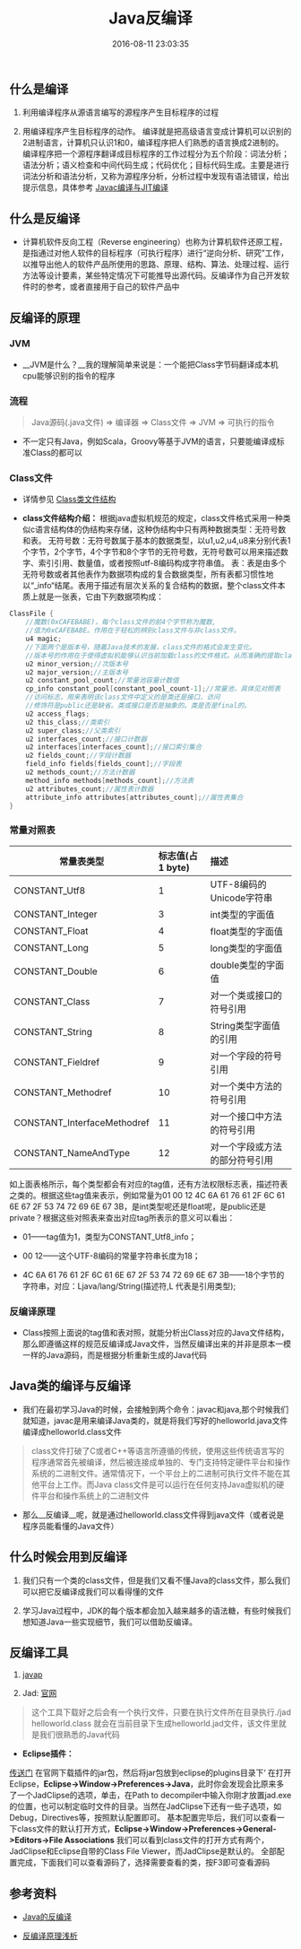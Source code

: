 ﻿---
title: Java反编译
date: 2016-08-11 23:03:35
tags: JAVA
categories: JAVA
---

## 什么是编译

1. 利用编译程序从源语言编写的源程序产生目标程序的过程

2. 用编译程序产生目标程序的动作。 编译就是把高级语言变成计算机可以识别的2进制语言，计算机只认识1和0，编译程序把人们熟悉的语言换成2进制的。 编译程序把一个源程序翻译成目标程序的工作过程分为五个阶段：词法分析；语法分析；语义检查和中间代码生成；代码优化；目标代码生成。主要是进行词法分析和语法分析，又称为源程序分析，分析过程中发现有语法错误，给出提示信息，具体参考 [Javac编译与JIT编译](http://www.qiuchengjia.cn/2016/07/24/JVM/Javac%E7%BC%96%E8%AF%91%E4%B8%8EJIT%E7%BC%96%E8%AF%91/)


## 什么是反编译

- 计算机软件反向工程（Reverse engineering）也称为计算机软件还原工程，是指通过对他人软件的目标程序（可执行程序）进行“逆向分析、研究”工作，以推导出他人的软件产品所使用的思路、原理、结构、算法、处理过程、运行方法等设计要素，某些特定情况下可能推导出源代码。反编译作为自己开发软件时的参考，或者直接用于自己的软件产品中

<!-- more -->

## 反编译的原理

### JVM

- __JVM是什么？__我的理解简单来说是：一个能把Class字节码翻译成本机cpu能够识别的指令的程序

### 流程

> Java源码(.java文件) => 编译器  =>  Class文件 => JVM => 可执行的指令

- 不一定只有Java，例如Scala，Groovy等基于JVM的语言，只要能编译成标准Class的都可以

### Class文件

- 详情参见 [Class类文件结构](http://www.qiuchengjia.cn/2016/07/18/JVM/Class%E7%B1%BB%E6%96%87%E4%BB%B6%E7%BB%93%E6%9E%84/)

- __class文件结构介绍：__ 根据java虚拟机规范的规定，class文件格式采用一种类似c语言结构体的伪结构来存储，这种伪结构中只有两种数据类型：无符号数和表。 无符号数：无符号数属于基本的数据类型，以u1,u2,u4,u8来分别代表1个字节，2个字节，4个字节和8个字节的无符号数，无符号数可以用来描述数字、索引引用、数量值，或者按照utf-8编码构成字符串值。 表：表是由多个无符号数或者其他表作为数据项构成的复合数据类型，所有表都习惯性地以“_info“结尾。表用于描述有层次关系的复合结构的数据，整个class文件本质上就是一张表，它由下列数据项构成：

```java
ClassFile { 
    //魔数(0xCAFEBABE)，每个class文件的前4个字节称为魔数,
    //值为0xCAFEBABE。作用在于轻松的辨别class文件与非class文件。
    u4 magic;
    //下面两个是版本号，随着Java技术的发展，class文件的格式会发生变化。
    //版本号的作用在于使得虚拟机能够认识当前加载class的文件格式。从而准确的提取class文件信息
    u2 minor_version;//次版本号
    u2 major_version;//主版本号  
    u2 constant_pool_count;//常量池容量计数值  
    cp_info constant_pool[constant_pool_count-1];//常量池，具体见对照表  
    //访问标志，用来表明该class文件中定义的是类还是接口，访问
    //修饰符是public还是缺省。类或接口是否是抽象的。类是否是final的。  
    u2 access_flags;
    u2 this_class;//类索引  
    u2 super_class;//父类索引  
    u2 interfaces_count;//接口计数器  
    u2 interfaces[interfaces_count];//接口索引集合  
    u2 fields_count;//字段计数器  
    field_info fields[fields_count];//字段表  
    u2 methods_count;//方法计数器  
    method_info methods[methods_count];//方法表  
    u2 attributes_count;//属性表计数器  
    attribute_info attributes[attributes_count];//属性表集合  
}
```

### 常量对照表

| 常量表类型	| 标志值(占1 byte)| 	描述|
|---------------|:----------------|:--------|
| CONSTANT_Utf8	| 1| 	UTF-8编码的Unicode字符串
| CONSTANT_Integer| 	3| 	int类型的字面值
| CONSTANT_Float| 	4| 	float类型的字面值
| CONSTANT_Long	| 5	| long类型的字面值
| CONSTANT_Double| 	6| 	double类型的字面值
| CONSTANT_Class| 	7	| 对一个类或接口的符号引用
| CONSTANT_String| 	8	| String类型字面值的引用
| CONSTANT_Fieldref	| 9	| 对一个字段的符号引用
| CONSTANT_Methodref| 	10| 	对一个类中方法的符号引用
| CONSTANT_InterfaceMethodref| 	11| 	对一个接口中方法的符号引用
| CONSTANT_NameAndType| 	12| 	对一个字段或方法的部分符号引用

如上面表格所示，每个类型都会有对应的tag值，还有方法权限标志表，描述符表之类的。根据这些tag值来表示，例如常量为01 00 12 4C 6A 61 76 61 2F 6C 61 6E 67 2F 53 74 72 69 6E 67 3B，是int类型呢还是float呢，是public还是private？根据这些对照表来查出对应tag所表示的意义可以看出：

- 01——tag值为1，类型为CONSTANT_Utf8_info；

- 00 12——这个UTF-8编码的常量字符串长度为18；

- 4C 6A 61 76 61 2F 6C 61 6E 67 2F 53 74 72 69 6E 67 3B——18个字节的字符串，对应：Ljava/lang/String(描述符,L 代表是引用类型);

### 反编译原理

- Class按照上面说的tag值和表对照，就能分析出Class对应的Java文件结构，那么即遵循这样的规范反编译成Java文件，当然反编译出来的并非是原本一模一样的Java源码，而是根据分析重新生成的Java代码

## Java类的编译与反编译

- 我们在最初学习Java的时候，会接触到两个命令：javac和java,那个时候我们就知道，javac是用来编译Java类的，就是将我们写好的helloworld.java文件编译成helloworld.class文件

> class文件打破了C或者C++等语言所遵循的传统，使用这些传统语言写的程序通常首先被编译，然后被连接成单独的、专门支持特定硬件平台和操作系统的二进制文件。通常情况下，一个平台上的二进制可执行文件不能在其他平台上工作。而Java class文件是可以运行在任何支持Java虚拟机的硬件平台和操作系统上的二进制文件

- 那么__反编译__呢，就是通过helloworld.class文件得到java文件（或者说是程序员能看懂的Java文件）

## 什么时候会用到反编译

1. 我们只有一个类的class文件，但是我们又看不懂Java的class文件，那么我们可以把它反编译成我们可以看得懂的文件

2. 学习Java过程中，JDK的每个版本都会加入越来越多的语法糖，有些时候我们想知道Java一些实现细节，我们可以借助反编译。

## 反编译工具

1. [javap](http://www.qiuchengjia.cn/2016/08/12/JAVA%E5%91%BD%E4%BB%A4%E5%AD%A6%E4%B9%A0/Java%E5%91%BD%E4%BB%A4-javap/)

2. Jad: [官网](http://varaneckas.com/jad/)

> 这个工具下载好之后会有一个执行文件，只要在执行文件所在目录执行./jad helloworld.class 就会在当前目录下生成helloworld.jad文件，该文件里就是我们很熟悉的Java代码

- __Eclipse插件：__

[传送门](http://jadclipse.sourceforge.net/wiki/index.php/Main_Page) 在官网下载插件的jar包，然后将jar包放到eclipse的plugins目录下‘ 在打开Eclipse，__Eclipse->Window->Preferences->Java__，此时你会发现会比原来多了一个JadClipse的选项，单击，在Path to decompiler中输入你刚才放置jad.exe的位置，也可以制定临时文件的目录。当然在JadClipse下还有一些子选项，如Debug，Directives等，按照默认配置即可。 基本配置完毕后，我们可以查看一下class文件的默认打开方式，__Eclipse->Window->Preferences->General->Editors->File Associations__ 我们可以看到class文件的打开方式有两个，JadClipse和Eclipse自带的Class File Viewer，而JadClipse是默认的。 全部配置完成，下面我们可以查看源码了，选择需要查看的类，按F3即可查看源码

## 参考资料

- [Java的反编译](http://www.hollischuang.com/archives/58)

- [反编译原理浅析](http://www.jianshu.com/p/9e38f648aacd)